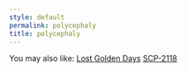 ```yaml
---
style: default
permalink: polycephaly
title: polycephaly
---
```

You may also like:
[Lost Golden Days](http://scp-wiki.net/lost-golden-days)
[SCP-2118](http://scp-wiki.net/scp-2118)